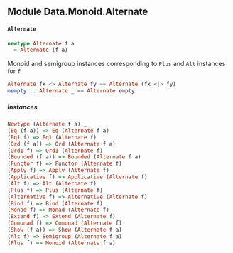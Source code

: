 ## Module Data.Monoid.Alternate

#### `Alternate`

``` purescript
newtype Alternate f a
  = Alternate (f a)
```

Monoid and semigroup instances corresponding to `Plus` and `Alt` instances
for `f`

``` purescript
Alternate fx <> Alternate fy == Alternate (fx <|> fy)
mempty :: Alternate _ == Alternate empty
```

##### Instances
``` purescript
Newtype (Alternate f a) _
(Eq (f a)) => Eq (Alternate f a)
(Eq1 f) => Eq1 (Alternate f)
(Ord (f a)) => Ord (Alternate f a)
(Ord1 f) => Ord1 (Alternate f)
(Bounded (f a)) => Bounded (Alternate f a)
(Functor f) => Functor (Alternate f)
(Apply f) => Apply (Alternate f)
(Applicative f) => Applicative (Alternate f)
(Alt f) => Alt (Alternate f)
(Plus f) => Plus (Alternate f)
(Alternative f) => Alternative (Alternate f)
(Bind f) => Bind (Alternate f)
(Monad f) => Monad (Alternate f)
(Extend f) => Extend (Alternate f)
(Comonad f) => Comonad (Alternate f)
(Show (f a)) => Show (Alternate f a)
(Alt f) => Semigroup (Alternate f a)
(Plus f) => Monoid (Alternate f a)
```


